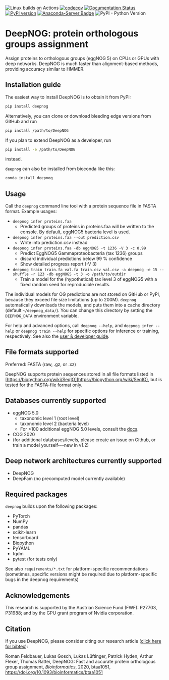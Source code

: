 ![Linux builds on Actions](
  https://github.com/univieCUBE/deepnog/workflows/deepnog%20CI/badge.svg)
[![codecov](
  https://codecov.io/gh/univieCUBE/deepnog/branch/master/graph/badge.svg)](
  https://codecov.io/gh/univieCUBE/deepnog)
[![Documentation Status](
  https://readthedocs.org/projects/deepnog/badge/?version=latest)](
  https://deepnog.readthedocs.io/en/latest/?badge=latest)
[![PyPI version](
  https://badge.fury.io/py/deepnog.svg)](
  https://badge.fury.io/py/deepnog)
[![Anaconda-Server Badge](
  https://anaconda.org/bioconda/deepnog/badges/version.svg)](
  https://anaconda.org/bioconda/deepnog)
![PyPI - Python Version](
  https://img.shields.io/pypi/pyversions/deepnog?style=flat-square)


# DeepNOG: protein orthologous groups assignment

Assign proteins to orthologous groups (eggNOG 5) on CPUs or GPUs with deep networks.
DeepNOG is much faster than alignment-based methods,
providing accuracy similar to HMMER.


## Installation guide

The easiest way to install DeepNOG is to obtain it from PyPI:
``` bash
pip install deepnog
```

Alternatively, you can clone or download bleeding edge versions
from GitHub and run
``` bash
pip install /path/to/DeepNOG
```

If you plan to extend DeepNOG as a developer, run
``` bash
pip install -e /path/to/DeepNOG
```

instead.

``deepnog`` can also be installed from bioconda like this:
``` bash
conda install deepnog
```

## Usage

Call the `deepnog` command line tool with a
protein sequence file in FASTA format.
Example usages: 

*  `deepnog infer proteins.faa`
    * Predicted groups of proteins in proteins.faa will be written to the console.
      By default, eggNOG5 bacteria level is used.
*  `deepnog infer proteins.faa --out prediction.csv`
    * Write into prediction.csv instead
*  `deepnog infer proteins.faa -db eggNOG5 -t 1236 -V 3 -c 0.99`
    * Predict EggNOG5 Gammaproteobacteria (tax 1236) groups
    * discard individual predictions below 99 % confidence
    * Show detailed progress report (-V 3)
*  `deepnog train train.fa val.fa train.csv val.csv -a deepnog -e 15 --shuffle
                 -r 123 -db eggNOG5 -t 3 -o /path/to/outdir`
    * Train a model for the (hypothetical) tax level 3 of eggNOG5 with a fixed
      random seed for reproducible results.


The individual models for OG predictions are not stored on GitHub or PyPI,
because they exceed file size limitations (up to 200M).
`deepnog` automatically downloads the models, and puts them into a
cache directory (default `~/deepnog_data/`). You can change this directory
by setting the `DEEPNOG_DATA` environment variable.

For help and advanced options, call `deepnog --help`,
and `deepnog infer --help` or `deepnog train --help` for specific options
for inference or training, respectively.
See also the [user & developer guide](doc/guide.pdf).

## File formats supported

Preferred: FASTA (raw, .gz, or .xz)

DeepNOG supports protein sequences stored in all file formats listed in
[https://biopython.org/wiki/SeqIO](https://biopython.org/wiki/SeqIO),
but is tested for the FASTA-file format
only.

## Databases currently supported

- eggNOG 5.0
  * taxonomic level 1 (root level)
  * taxonomic level 2 (bacteria level)
  * For >100 additional eggNOG 5.0 levels, consult the
  [docs](https://deepnog.readthedocs.io/en/latest/documentation/models.html).
- COG 2020
- (for additional databases/levels, please create an issue on Github,
   or train a model yourself---new in v1.2)

## Deep network architectures currently supported

* DeepNOG
* DeepFam (no precomputed model currently available)


## Required packages

``deepnog`` builds upon the following packages:
*  PyTorch
*  NumPy
*  pandas
*  scikit-learn
*  tensorboard
*  Biopython
*  PyYAML
*  tqdm
*  pytest (for tests only)

See also `requirements/*.txt` for platform-specific recommendations
(sometimes, specific versions might be required due to platform-specific
bugs in the deepnog requirements)

## Acknowledgements
This research is supported by the Austrian Science Fund (FWF): P27703, P31988;
and by the GPU grant program of Nvidia corporation.

## Citation
If you use DeepNOG, please consider citing our research article ([click here for bibtex](https://academic.oup.com/Citation/Download?resourceId=6050698&resourceType=3&citationFormat=2)):

Roman Feldbauer, Lukas Gosch, Lukas Lüftinger, Patrick Hyden,
Arthur Flexer, Thomas Rattei,
DeepNOG: Fast and accurate protein orthologous group assignment,
*Bioinformatics*, 2020, btaa1051, https://doi.org/10.1093/bioinformatics/btaa1051
